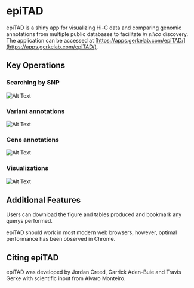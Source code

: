 # epiTAD
epiTAD is a shiny app for visualizing Hi-C data and comparing genomic annotations from multiple public databases to facilitate *in silico* discovery. The application can be accessed at [https://apps.gerkelab.com/epiTAD/](https://apps.gerkelab.com/epiTAD/).

## Key Operations 

### Searching by SNP

![Alt Text](https://github.com/tgerke/epiTAD/raw/master/figures/snp_query.gif)

### Variant annotations

![Alt Text](https://github.com/tgerke/epiTAD/raw/master/figures/snp_anno.gif)

### Gene annotations

![Alt Text](https://github.com/tgerke/epiTAD/raw/master/figures/gene_anno.gif)

### Visualizations

![Alt Text](https://github.com/tgerke/epiTAD/raw/master/figures/visual.gif)

## Additional Features

Users can download the figure and tables produced and bookmark any querys performed. 

epiTAD should work in most modern web browsers, however, optimal performance has been observed in Chrome.

## Citing epiTAD

epiTAD was developed by Jordan Creed, Garrick Aden-Buie and Travis Gerke with scientific input from Alvaro Monteiro.


